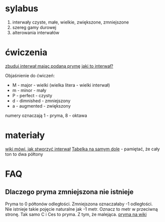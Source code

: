 # sylabus
1. interwały czyste, małe, wielkie, zwiększone, zmniejszone
2. szereg gamy durowej
3. alterowania interwałów

# ćwiczenia
[zbuduj interwał mając podaną prymę](http://www.teoria.com/en/exercises/ic.php)
[jaki to interwał?](http://www.teoria.com/en/exercises/ic.php)

Objaśnienie do ćwiczeń:
- M - major     - wielki (wielka litera - wielki interwał)
- m - minor     - mały
- P - perfect   - czysty
- d - dimnished - zmniejszony
- a - augmented - zwiększony

numery oznaczają 1 - pryma, 8 - oktawa

# materiały
[wiki mówi, jak stworzyć interwał](https://pl.wikipedia.org/wiki/Interwa%C5%82#Okre.C5.9Blanie_nazwy_interwa.C5.82u)
[Tabelka na samym dole](http://www.gimnastykasluchu.pl/pl/blog/162-budowa-interwalow-muzycznych) - pamiętać, że cały ton to dwa półtony

# FAQ
## Dlaczego pryma zmniejszona nie istnieje
Pryma to 0 półtonów odległości. Zmniejszona oznaczałaby -1 odległości. Nie istnieje takie pojęcie naturalne jak -1 metr. Oznacz to metr w przeciwną stronę. Tak samo C i Ces to pryma. Z tym, że malejąca.
[pryma na wiki](https://pl.wikipedia.org/wiki/Pryma_(interwa%C5%82))
